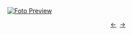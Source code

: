 [![Foto Preview](preview/n989.avif)](https://20essentials.github.io/project-000-989)

<div align="center" style="display: flex; justify-content: center;">
  <a  href="https://github.com/20essentials/project-000-988" target="_blank">&#8592;</a>
  &nbsp;&nbsp;
  <a  href="https://github.com/20essentials/project-000-990" target="_blank">&#8594;</a>
</div>
